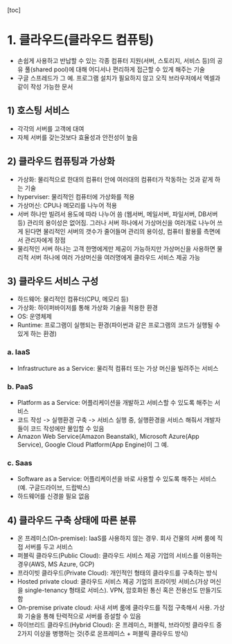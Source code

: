 [toc]

# 1. 클라우드(클라우드 컴퓨팅)

* 손쉽게 사용하고 반납할 수 있는 각종 컴퓨터 지원(서버, 스토리지, 서비스 등)의 공유 풀(shared pool)에 대해 어디서나 편리하게 접근할 수 있게 해주는 기술
* 구글 스프레드가 그 예. 프로그램 설치가 필요하지 않고 오직 브라우저에서 엑셀과 같이 작성 가능한 문서

## 1) 호스팅 서비스

* 각각의 서버를 고객에 대여
* 자체 서버를 갖는것보다 효율성과 안전성이 높음

## 2) 클라우드 컴퓨팅과 가상화

* 가상화: 물리적으로 한대의 컴퓨터 안에 여러대의 컴퓨터가 작동하는 것과 같게 하는 기술
* hyperviser: 물리적인 컴퓨터에 가상화를 적용
* 가상머신: CPU나 메모리를 나누어 적용
* 서버 하나만 빌려서 용도에 따라 나누어 씀 (웹서버, 메일서버, 파일서버, DB서버 등) 관리의 용이성은 없어짐. 그러나 서버 하나에서 가상머신을 여러개로 나누어 쓰게 된다면 물리적인 서버의 갯수가 줄어들며 관리의 용이성, 컴퓨터 활용률 측면에서 관리자에게 장점
* 물리적인 서버 하나는 고객 한명에게만 제공이 가능하지만 가상머신을 사용하면 물리적 서버 하나에 여러 가상머신을 여러명에게 클라우드 서비스 제공 가능

## 3) 클라우드 서비스 구성

* 하드웨어: 물리적인 컴퓨터(CPU, 메모리 등)
* 가상화: 하이퍼바이저를 통해 가상화 기술을 적용한 환경
* OS: 운영체제
* Runtime: 프로그램이 실행되는 환경(파이썬과 같은 프로그램의 코드가 실행될 수 있게 하는 환경)

### a. IaaS

* Infrastructure as a Service: 물리적 컴퓨터 또는 가상 머신을 빌려주는 서비스

### b. PaaS

* Platform as a Service: 어플리케이션을 개발하고 서비스할 수 있도록 해주는 서비스
* 코드 작성 -> 실행환경 구축 -> 서비스 실행 중, 실행환경을 서비스 해줘서 개발자들이 코드 작성에만 몰입할 수 있음
* Amazon Web Service(Amazon Beanstalk), Microsoft Azure(App Service), Google Cloud Platform(App Engine)이 그 예.

### c. Saas

* Software as a Service: 어플리케이션을 바로 사용할 수 있도록 해주는 서비스(예. 구글드라이브, 드랍박스)
* 하드웨어를 신경쓸 필요 없음

## 4) 클라우드 구축 상태에 따른 분류

* 온 프레미스(On-premise): IaaS를 사용하지 않는 경우. 회사 건물의 서버 룸에 직접 서버를 두고 서비스
* 퍼블릭 클라우드(Public Cloud): 클라우드 서비스 제공 기업의 서비스를 이용하는 경우(AWS, MS Azure, GCP)
* 프라이빗 클라우드(Private Cloud): 개인적인 형태의 클라우드를 구축하는 방식
* Hosted private cloud: 클라우드 서비스 제공 기업의 프라이빗 서비스(가상 머신을 single-tenancy 형태로 서비스). VPN, 암호화된 통신 혹은 전용선도 만들기도 함
* On-premise private cloud: 사내 서버 룸에 클라우드를 직접 구축해서 사용. 가상화 기술을 통해 탄력적으로 서버를 증설할 수 있음
* 하이브리드 클라우드(Hybrid Cloud): 온 프레미스, 퍼블릭, 브라이빗 클라우드 중 2가지 이상을 병행하는 것(주로 온프레미스 + 퍼블릭 클라우드 방식)

